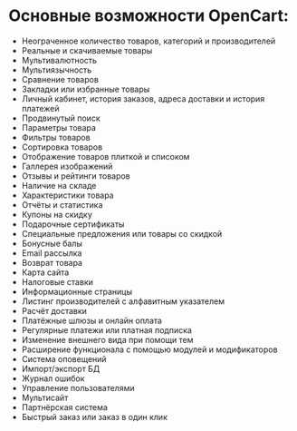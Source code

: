 # Основные возможности OpenCart:

* Неограченное количество товаров, категорий и производителей
* Реальные и скачиваемые товары
* Мультивалютность
* Мультиязычность
* Сравнение товаров
* Закладки или избранные товары
* Личный кабинет, история заказов, адреса доставки и история платежей
* Продвинутый поиск
* Параметры товара
* Фильтры товаров
* Сортировка товаров
* Отображение товаров плиткой и списоком
* Галлерея изображений
* Отзывы и рейтинги товаров
* Наличие на складе
* Характеристики товара
* Отчёты и статистика
* Купоны на скидку
* Подарочные сертификаты
* Специальные предложения или товары со скидкой
* Бонусные балы
* Email рассылка
* Возврат товара
* Карта сайта
* Налоговые ставки
* Информационные страницы
* Листинг производителей с алфавитным указателем
* Расчёт доставки
* Платёжные шлюзы и онлайн оплата
* Регулярные платежи или платная подписка
* Изменение внешнего вида при помощи тем
* Расширение функционала с помощью модулей и модификаторов
* Система оповещений
* Импорт/экспорт БД
* Журнал ошибок
* Управление пользователями
* Мультисайт
* Партнёрская система
* Быстрый заказ или заказ в один клик